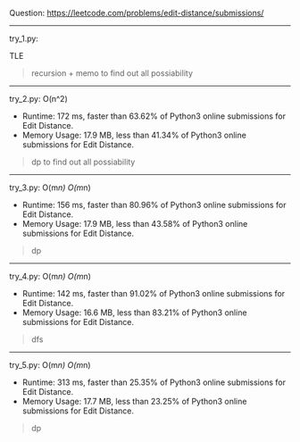 Question: https://leetcode.com/problems/edit-distance/submissions/

---

try_1.py: 

TLE

> recursion + memo to find out all possiability

---

try_2.py: O(n^2)

* Runtime: 172 ms, faster than 63.62% of Python3 online submissions for Edit Distance.
* Memory Usage: 17.9 MB, less than 41.34% of Python3 online submissions for Edit Distance.

> dp to find out all possiability

---

try_3.py: O(m*n) O(m*n)

* Runtime: 156 ms, faster than 80.96% of Python3 online submissions for Edit Distance.
* Memory Usage: 17.9 MB, less than 43.58% of Python3 online submissions for Edit Distance.

> dp

---

try_4.py: O(m*n) O(m*n)

* Runtime: 142 ms, faster than 91.02% of Python3 online submissions for Edit Distance.
* Memory Usage: 16.6 MB, less than 83.21% of Python3 online submissions for Edit Distance.

> dfs

---

try_5.py: O(m*n) O(m*n)

* Runtime: 313 ms, faster than 25.35% of Python3 online submissions for Edit Distance.
* Memory Usage: 17.7 MB, less than 23.25% of Python3 online submissions for Edit Distance.

> dp
